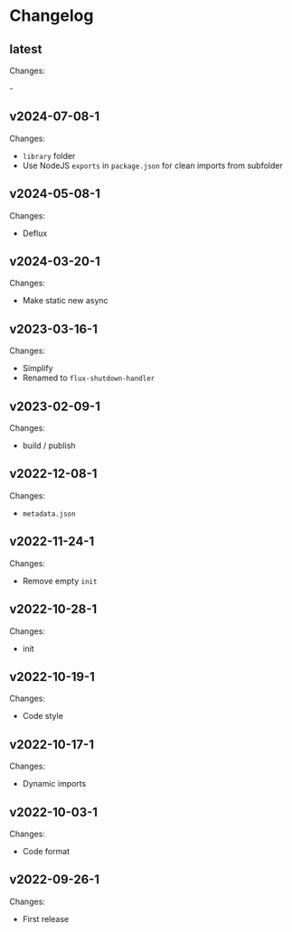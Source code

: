 # Changelog

## latest

Changes:

\-

## v2024-07-08-1

Changes:

- `library` folder
- Use NodeJS `exports` in `package.json` for clean imports from subfolder

## v2024-05-08-1

Changes:

- Deflux

## v2024-03-20-1

Changes:

- Make static new async

## v2023-03-16-1

Changes:

- Simplify
- Renamed to `flux-shutdown-handler`

## v2023-02-09-1

Changes:

- build / publish

## v2022-12-08-1

Changes:

- `metadata.json`

## v2022-11-24-1

Changes:

- Remove empty `init`

## v2022-10-28-1

Changes:

- init

## v2022-10-19-1

Changes:

- Code style

## v2022-10-17-1

Changes:

- Dynamic imports

## v2022-10-03-1

Changes:

- Code format

## v2022-09-26-1

Changes:

- First release
